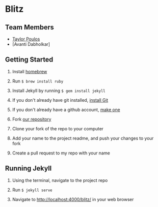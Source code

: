 # Blitz


## Team Members
- [Taylor Poulos](//twp.io)
- [Avanti Dabholkar]


## Getting Started

1. Install [homebrew](http://brew.sh)

2. Run `$ brew install ruby`

3. Install Jekyll by running `$ gem install jekyll`

5. If you don't already have git installed, [install Git](https://help.github.com/articles/set-up-git/#setting-up-git)

6. If you don't already have a github account, [make one](https://github.com)

7. Fork [our repository](https://github.com/tpoulos/blitz)

8. Clone your fork of the repo to your computer

9. Add your name to the project readme, and push your changes to your fork

10. Create a pull request to my repo with your name



## Running Jekyll

1. Using the terminal, navigate to the project repo

2. Run `$ jekyll serve`

3. Navigate to [http://localhost:4000/blitz/](http://localhost:4000/blitz/) in your web browser

